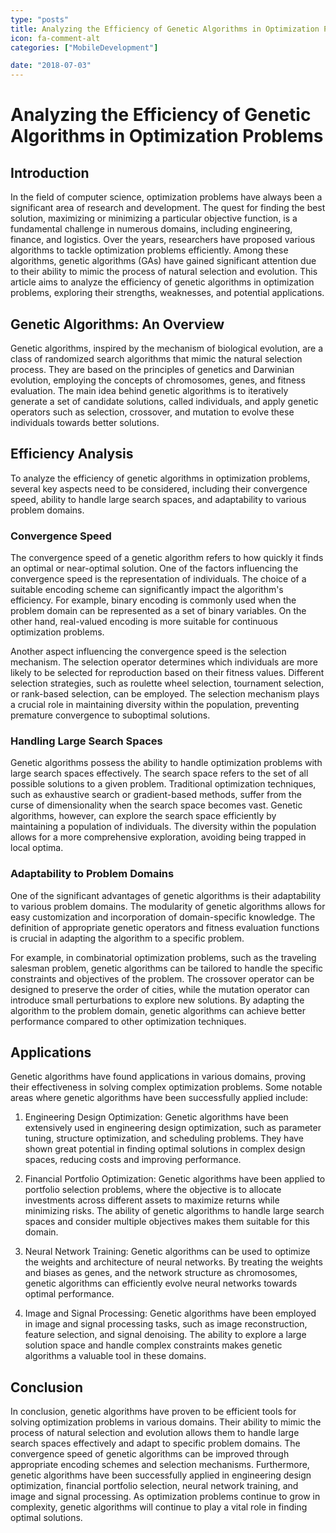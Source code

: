 ```yaml
---
type: "posts"
title: Analyzing the Efficiency of Genetic Algorithms in Optimization Problems
icon: fa-comment-alt
categories: ["MobileDevelopment"]

date: "2018-07-03"
---
```




# Analyzing the Efficiency of Genetic Algorithms in Optimization Problems

## Introduction

In the field of computer science, optimization problems have always been a significant area of research and development. The quest for finding the best solution, maximizing or minimizing a particular objective function, is a fundamental challenge in numerous domains, including engineering, finance, and logistics. Over the years, researchers have proposed various algorithms to tackle optimization problems efficiently. Among these algorithms, genetic algorithms (GAs) have gained significant attention due to their ability to mimic the process of natural selection and evolution. This article aims to analyze the efficiency of genetic algorithms in optimization problems, exploring their strengths, weaknesses, and potential applications.

## Genetic Algorithms: An Overview

Genetic algorithms, inspired by the mechanism of biological evolution, are a class of randomized search algorithms that mimic the natural selection process. They are based on the principles of genetics and Darwinian evolution, employing the concepts of chromosomes, genes, and fitness evaluation. The main idea behind genetic algorithms is to iteratively generate a set of candidate solutions, called individuals, and apply genetic operators such as selection, crossover, and mutation to evolve these individuals towards better solutions.

## Efficiency Analysis

To analyze the efficiency of genetic algorithms in optimization problems, several key aspects need to be considered, including their convergence speed, ability to handle large search spaces, and adaptability to various problem domains.

### Convergence Speed

The convergence speed of a genetic algorithm refers to how quickly it finds an optimal or near-optimal solution. One of the factors influencing the convergence speed is the representation of individuals. The choice of a suitable encoding scheme can significantly impact the algorithm's efficiency. For example, binary encoding is commonly used when the problem domain can be represented as a set of binary variables. On the other hand, real-valued encoding is more suitable for continuous optimization problems.

Another aspect influencing the convergence speed is the selection mechanism. The selection operator determines which individuals are more likely to be selected for reproduction based on their fitness values. Different selection strategies, such as roulette wheel selection, tournament selection, or rank-based selection, can be employed. The selection mechanism plays a crucial role in maintaining diversity within the population, preventing premature convergence to suboptimal solutions.

### Handling Large Search Spaces

Genetic algorithms possess the ability to handle optimization problems with large search spaces effectively. The search space refers to the set of all possible solutions to a given problem. Traditional optimization techniques, such as exhaustive search or gradient-based methods, suffer from the curse of dimensionality when the search space becomes vast. Genetic algorithms, however, can explore the search space efficiently by maintaining a population of individuals. The diversity within the population allows for a more comprehensive exploration, avoiding being trapped in local optima.

### Adaptability to Problem Domains

One of the significant advantages of genetic algorithms is their adaptability to various problem domains. The modularity of genetic algorithms allows for easy customization and incorporation of domain-specific knowledge. The definition of appropriate genetic operators and fitness evaluation functions is crucial in adapting the algorithm to a specific problem.

For example, in combinatorial optimization problems, such as the traveling salesman problem, genetic algorithms can be tailored to handle the specific constraints and objectives of the problem. The crossover operator can be designed to preserve the order of cities, while the mutation operator can introduce small perturbations to explore new solutions. By adapting the algorithm to the problem domain, genetic algorithms can achieve better performance compared to other optimization techniques.

## Applications

Genetic algorithms have found applications in various domains, proving their effectiveness in solving complex optimization problems. Some notable areas where genetic algorithms have been successfully applied include:

1. Engineering Design Optimization: Genetic algorithms have been extensively used in engineering design optimization, such as parameter tuning, structure optimization, and scheduling problems. They have shown great potential in finding optimal solutions in complex design spaces, reducing costs and improving performance.

2. Financial Portfolio Optimization: Genetic algorithms have been applied to portfolio selection problems, where the objective is to allocate investments across different assets to maximize returns while minimizing risks. The ability of genetic algorithms to handle large search spaces and consider multiple objectives makes them suitable for this domain.

3. Neural Network Training: Genetic algorithms can be used to optimize the weights and architecture of neural networks. By treating the weights and biases as genes, and the network structure as chromosomes, genetic algorithms can efficiently evolve neural networks towards optimal performance.

4. Image and Signal Processing: Genetic algorithms have been employed in image and signal processing tasks, such as image reconstruction, feature selection, and signal denoising. The ability to explore a large solution space and handle complex constraints makes genetic algorithms a valuable tool in these domains.

## Conclusion

In conclusion, genetic algorithms have proven to be efficient tools for solving optimization problems in various domains. Their ability to mimic the process of natural selection and evolution allows them to handle large search spaces effectively and adapt to specific problem domains. The convergence speed of genetic algorithms can be improved through appropriate encoding schemes and selection mechanisms. Furthermore, genetic algorithms have been successfully applied in engineering design optimization, financial portfolio selection, neural network training, and image and signal processing. As optimization problems continue to grow in complexity, genetic algorithms will continue to play a vital role in finding optimal solutions.